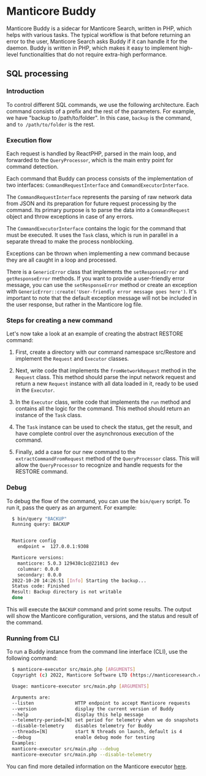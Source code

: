 # Manticore Buddy

Manticore Buddy is a sidecar for Manticore Search, written in PHP, which helps with various tasks. The typical workflow is that before returning an error to the user, Manticore Search asks Buddy if it can handle it for the daemon. Buddy is written in PHP, which makes it easy to implement high-level functionalities that do not require extra-high performance.

## SQL processing

### Introduction

To control different SQL commands, we use the following architecture. Each command consists of a prefix and the rest of the parameters. For example, we have "backup to /path/to/folder". In this case, `backup` is the command, and `to /path/to/folder` is the rest.

### Execution flow

Each request is handled by ReactPHP, parsed in the main loop, and forwarded to the `QueryProcessor`, which is the main entry point for command detection.

Each command that Buddy can process consists of the implementation of two interfaces: `CommandRequestInterface` and `CommandExecutorInterface`.

The `CommandRequestInterface` represents the parsing of raw network data from JSON and its preparation for future request processing by the command. Its primary purpose is to parse the data into a `CommandRequest` object and throw exceptions in case of any errors.

The `CommandExecutorInterface` contains the logic for the command that must be executed. It uses the `Task` class, which is run in parallel in a separate thread to make the process nonblocking.

Exceptions can be thrown when implementing a new command because they are all caught in a loop and processed.

There is a `GenericError` class that implements the `setResponseError` and `getResponseError` methods. If you want to provide a user-friendly error message, you can use the `setResponseError` method or create an exception with `GenericError::create('User-friendly error message goes here')`. It's important to note that the default exception message will not be included in the user response, but rather in the Manticore log file.

### Steps for creating a new command

Let's now take a look at an example of creating the abstract RESTORE command:

1. First, create a directory with our command namespace src/Restore and implement the `Request` and `Executor` classes.

2. Next, write code that implements the `fromNetworkRequest` method in the `Request` class. This method should parse the input network request and return a new `Request` instance with all data loaded in it, ready to be used in the `Executor`.

3. In the `Executor` class, write code that implements the `run` method and contains all the logic for the command. This method should return an instance of the `Task` class.

4. The `Task` instance can be used to check the status, get the result, and have complete control over the asynchronous execution of the command.

5. Finally, add a case for our new command to the `extractCommandFromRequest` method of the `QueryProcessor` class. This will allow the `QueryProcessor` to recognize and handle requests for the RESTORE command.

### Debug

To debug the flow of the command, you can use the `bin/query` script. To run it, pass the query as an argument. For example:

```bash
  $ bin/query "BACKUP"
  Running query: BACKUP


  Manticore config
    endpoint =  127.0.0.1:9308

  Manticore versions:
    manticore: 5.0.3 129438c1c@221013 dev
    columnar: 0.0.0
    secondary: 0.0.0
  2022-10-20 14:26:51 [Info] Starting the backup...
  Status code: Finished
  Result: Backup directory is not writable
  done
```

This will execute the `BACKUP` command and print some results. The output will show the Manticore configuration, versions, and the status and result of the command.

### Running from CLI

To run a Buddy instance from the command line interface (CLI), use the following command:

```bash
  $ manticore-executor src/main.php [ARGUMENTS]
  Copyright (c) 2022, Manticore Software LTD (https://manticoresearch.com)

  Usage: manticore-executor src/main.php [ARGUMENTS]

  Arguments are:
  --listen               HTTP endpoint to accept Manticore requests
  --version              display the current version of Buddy
  --help                 display this help message
  --telemetry-period=[N] set period for telemetry when we do snapshots
  --disable-telemetry    disables telemetry for Buddy
  --threads=[N]          start N threads on launch, default is 4
  --debug                enable debug mode for testing
  Examples:
  manticore-executor src/main.php --debug
  manticore-executor src/main.php --disable-telemetry
```

You can find more detailed information on the Manticore executor [here](https://github.com/manticoresoftware/executor).

